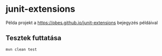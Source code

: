 # junit-extensions

Példa projekt a https://pbes.github.io/junit-extensions bejegyzés példáival

## Tesztek futtatása

```bash
mvn clean test
```